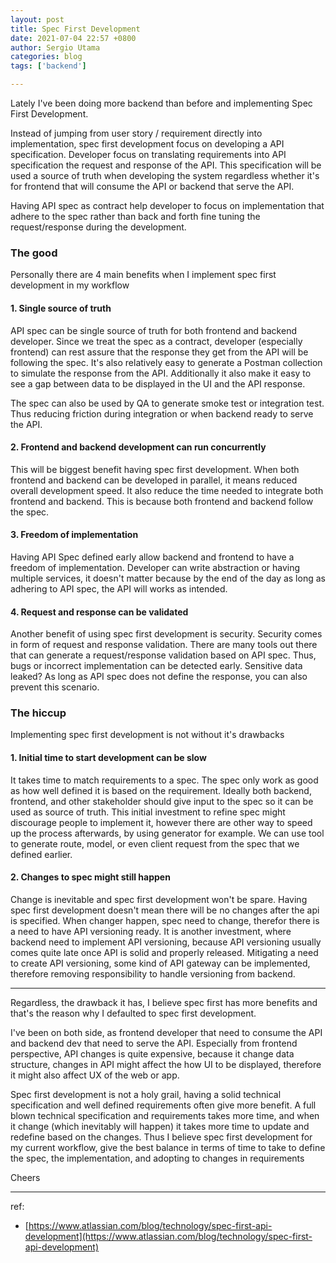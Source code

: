 ```yaml
---
layout: post
title: Spec First Development
date: 2021-07-04 22:57 +0800
author: Sergio Utama
categories: blog
tags: ['backend']

---
```

Lately I've been doing more backend than before and implementing Spec First Development.

Instead of jumping from user story / requirement directly into implementation, spec first development focus on developing a API specification. Developer focus on translating requirements into API specification the request and response of the API. This specification will be used a source of truth when developing the system regardless whether it's for frontend that will consume the API or backend that serve the API. 

Having API spec as contract help developer to focus on implementation that adhere to the spec rather than back and forth fine tuning the request/response during the development.

### The good

Personally there are 4 main benefits when I implement spec first development in my workflow

#### 1. Single source of truth

API spec can be single source of truth for both frontend and backend developer. Since we treat the spec as a contract, developer (especially frontend) can rest assure that the response they get from the API will be following the spec. It's also relatively easy to generate a Postman collection to simulate the response from the API. Additionally it also make it easy to see a gap between data to be displayed in the UI and the API response. 

The spec can also be used by QA to generate smoke test or integration test. Thus reducing friction during integration or when backend ready to serve the API.


#### 2. Frontend and backend development can run concurrently

This will be biggest benefit having spec first development. When both frontend and backend can be developed in parallel, it means reduced overall development speed. It also reduce the time needed to integrate both frontend and backend. This is because both frontend and backend follow the spec.

#### 3. Freedom of implementation

Having API Spec defined early allow backend and frontend to have a freedom of implementation. Developer can write abstraction or having multiple services, it doesn't matter because by the end of the day as long as adhering to API spec, the API will works as intended.

#### 4. Request and response can be validated

Another benefit of using spec first development is security. Security comes in form of request and response validation. There are many tools out there that can generate a request/response validation based on API spec. Thus, bugs or incorrect implementation can be detected early. Sensitive data leaked? As long as API spec does not define the response, you can also prevent this scenario.


### The hiccup

Implementing spec first development is not without it's drawbacks

#### 1. Initial time to start development can be slow

It takes time to match requirements to a spec. The spec only work as good as how well defined it is based on the requirement. Ideally both backend, frontend, and other stakeholder should give input to the spec so it can be used as source of truth. This initial investment to refine spec might discourage people to implement it, however there are other way to speed up the process afterwards, by using generator for example. We can use tool to generate route, model, or even client request from the spec that we defined earlier. 

  
#### 2. Changes to spec might still happen

Change is inevitable and spec first development won't be spare. Having spec first development doesn't mean there will be no changes after the api is specified. When changer happen, spec need to change, therefor there is a need to have API versioning ready. It is another investment, where backend need to implement API versioning, because API versioning usually comes quite late once API is solid and properly released. Mitigating a need to create API versioning, some kind of API gateway can be implemented, therefore removing responsibility to handle versioning from backend.

---

Regardless, the drawback it has, I believe spec first has more benefits and that's the reason why I defaulted to spec first development.

I've been on both side, as frontend developer that need to consume the API and backend dev that need to serve the API. Especially from frontend perspective, API changes is quite expensive, because it change data structure, changes in API might affect the how UI to be displayed, therefore it might also affect UX of the web or app.

Spec first development is not a holy grail, having a solid technical specification and well defined requirements often give more benefit. A full blown technical specification and requirements takes more time, and when it change (which inevitably will happen) it takes more time to update and redefine based on the changes. Thus I believe spec first development for my current workflow, give the best balance in terms of time to take to define the spec, the implementation, and adopting to changes in requirements 


Cheers


---

ref: 
- [https://www.atlassian.com/blog/technology/spec-first-api-development](https://www.atlassian.com/blog/technology/spec-first-api-development)
